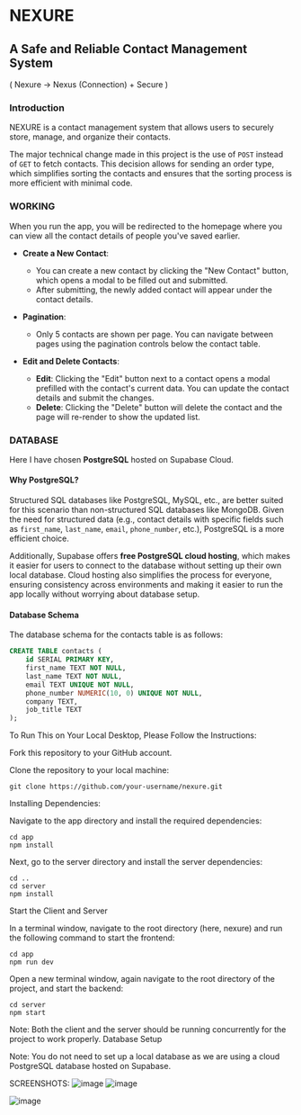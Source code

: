 # NEXURE
## A Safe and Reliable Contact Management System
( Nexure -> Nexus (Connection) + Secure )


### Introduction

NEXURE is a contact management system that allows users to securely store, manage, and organize their contacts.

The major technical change made in this project is the use of `POST` instead of `GET` to fetch contacts. This decision allows for sending an order type, which simplifies sorting the contacts and ensures that the sorting process is more efficient with minimal code.

### WORKING

When you run the app, you will be redirected to the homepage where you can view all the contact details of people you've saved earlier.

- **Create a New Contact**: 
  - You can create a new contact by clicking the "New Contact" button, which opens a modal to be filled out and submitted. 
  - After submitting, the newly added contact will appear under the contact details.
  
- **Pagination**:
  - Only 5 contacts are shown per page. You can navigate between pages using the pagination controls below the contact table.

- **Edit and Delete Contacts**:
  - **Edit**: Clicking the "Edit" button next to a contact opens a modal prefilled with the contact's current data. You can update the contact details and submit the changes.
  - **Delete**: Clicking the "Delete" button will delete the contact and the page will re-render to show the updated list.

### DATABASE

Here I have chosen **PostgreSQL** hosted on Supabase Cloud.

#### Why PostgreSQL?

Structured SQL databases like PostgreSQL, MySQL, etc., are better suited for this scenario than non-structured SQL databases like MongoDB. Given the need for structured data (e.g., contact details with specific fields such as `first_name`, `last_name`, `email`, `phone_number`, etc.), PostgreSQL is a more efficient choice.

Additionally, Supabase offers **free PostgreSQL cloud hosting**, which makes it easier for users to connect to the database without setting up their own local database. Cloud hosting also simplifies the process for everyone, ensuring consistency across environments and making it easier to run the app locally without worrying about database setup.

#### Database Schema

The database schema for the contacts table is as follows:

```sql
CREATE TABLE contacts (
    id SERIAL PRIMARY KEY,
    first_name TEXT NOT NULL,      
    last_name TEXT NOT NULL,       
    email TEXT UNIQUE NOT NULL,    
    phone_number NUMERIC(10, 0) UNIQUE NOT NULL,  
    company TEXT,                  
    job_title TEXT         
);
```
To Run This on Your Local Desktop, Please Follow the Instructions:

  Fork this repository to your GitHub account.
  
  Clone the repository to your local machine:
    
    git clone https://github.com/your-username/nexure.git

Installing Dependencies:

  Navigate to the app directory and install the required dependencies:

    cd app
    npm install

  Next, go to the server directory and install the server dependencies:

    cd ..
    cd server
    npm install

Start the Client and Server

  In a terminal window, navigate to the root directory (here, nexure) and run the following command to start the frontend:

    cd app
    npm run dev

  Open a new terminal window, again navigate to the root directory of the project, and start the backend:

    cd server
    npm start

Note: Both the client and the server should be running concurrently for the project to work properly.
Database Setup

Note: You do not need to set up a local database as we are using a cloud PostgreSQL database hosted on Supabase.

SCREENSHOTS:
  ![image](https://github.com/user-attachments/assets/b5a64596-9c99-4a2c-a8fc-436d6415a290)
  ![image](https://github.com/user-attachments/assets/2ad1b699-12f8-4184-b563-be2e599cb705)

  ![image](https://github.com/user-attachments/assets/bf09eb6a-fb26-4e27-a100-d30fee34924d)


